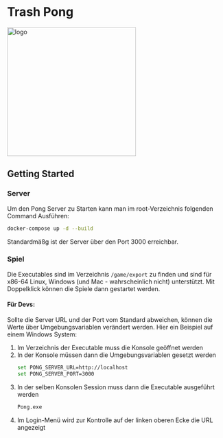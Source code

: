 # Trash Pong

<img src="https://github.com/user-attachments/assets/905f6db1-34cd-4a85-bb24-5580d9cb03b7" alt="logo" width="300"/>


## Getting Started
### Server
Um den Pong Server zu Starten kann man im root-Verzeichnis folgenden Command Ausführen:
```bash
docker-compose up -d --build
```

Standardmäßg ist der Server über den Port 3000 erreichbar. 

### Spiel
Die Executables sind im Verzeichnis ```/game/export``` zu finden und sind für x86-64 Linux, Windows (und Mac - wahrscheinlich nicht) unterstützt. 
Mit Doppelklick können die Spiele dann gestartet werden.

#### Für Devs:
Sollte die Server URL und der Port vom Standard abweichen, können die Werte über Umgebungsvariablen verändert werden. 
Hier ein Beispiel auf einem Windows System:

1. Im Verzeichnis der Executable muss die Konsole geöffnet werden
2. In der Konsole müssen dann die Umgebungsvariablen gesetzt werden
   ```bash
   set PONG_SERVER_URL=http://localhost
   set PONG_SERVER_PORT=3000
   ```
3. In der selben Konsolen Session muss dann die Executable ausgeführt werden
   ```bash
   Pong.exe
   ```
4. Im Login-Menü wird zur Kontrolle auf der linken oberen Ecke die URL angezeigt



